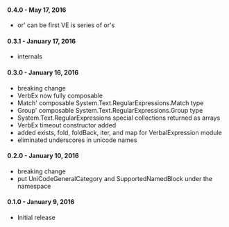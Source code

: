 #### 0.4.0 - May 17, 2016
* or' can be first VE is series of or's

#### 0.3.1 - January 17, 2016
* internals

#### 0.3.0 - January 16, 2016
* breaking change
* VerbEx now fully composable
* Match' composable System.Text.RegularExpressions.Match type
* Group' composable System.Text.RegularExpressions.Group type
* System.Text.RegularExpressions special collections returned as arrays
* VerbEx timeout constructor added
* added exists, fold, foldBack, iter, and map for VerbalExpression module
* eliminated underscores in unicode names

#### 0.2.0 - January 10, 2016
* breaking change
* put UniCodeGeneralCategory and SupportedNamedBlock under the namespace

#### 0.1.0 - January 9, 2016
* Initial release

